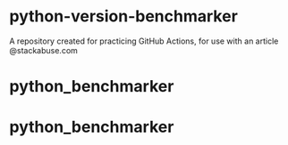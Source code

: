# python-version-benchmarker
A repository created for practicing GitHub Actions, for use with an article @stackabuse.com
# python_benchmarker
# python_benchmarker

